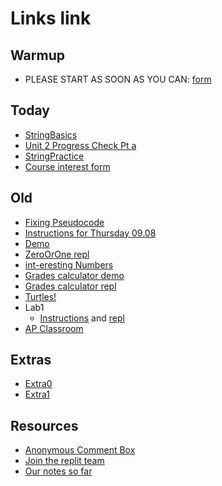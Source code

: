 # Links link
## Warmup
* PLEASE START AS SOON AS YOU CAN: [form](https://forms.gle/XxA8CSYSPkEGT6pg6)

## Today
* [StringBasics](https://replit.com/team/APCSA-Block8-2223/StringBasics)
* [Unit 2 Progress Check Pt a](https://apclassroom.collegeboard.org/8/assessments/assignments/48094398/) 
* [StringPractice](https://replit.com/team/APCSA-Block8-2223/StringBasics)
* [Course interest form](https://forms.gle/hZw9Ho16jGxaTac9A)


## Old
* [Fixing Pseudocode](https://replit.com/team/APCSA-Block8-2223/FixingPseudocode)
* [Instructions for Thursday 09.08](https://docs.google.com/document/d/1_h0v_cgrjOu1TpCQQ7m7R4vpybqe2okUgwcpVGH8YdQ/edit?usp=sharing)
* [Demo](https://replit.com/@mrDonoghue/ZooDemoJ)
* [ZeroOrOne repl](https://replit.com/team/APCSA-Block8-2223/ZeroOrOne)
* [int-eresting Numbers](https://replit.com/team/APCSA-Block8-2223/int-eresting-Numbers)
* [Grades calculator demo](https://replit.com/@mrDonoghue/GradesDemoJ)
* [Grades calculator repl](https://replit.com/team/APCSA-Block8-2223/GradeCalculator)
* [Turtles!](https://replit.com/team/APCSA-Block8-2223/Turtles)
* Lab1
    * [Instructions](files/labs/lab1.md) and [repl](https://replit.com/team/APCSA-Block8-2223/Lab1Bibliophile)
* [AP Classroom](https://www.apclassroom.collegeboard.org)

## Extras
* [Extra0](https://replit.com/team/APCSA-Block8-2223/Extra0)
* [Extra1](https://replit.com/team/APCSA-Block8-2223/Extra1)
## Resources
* [Anonymous Comment Box](https://forms.gle/NGGE7UAr6ZFP4KWs6)
* [Join the replit team](https://replit.com/teams/join/zzepkxrthlgsbzxjcpyalzouuwlczedr-APCSA-Block8-2223)
* [Our notes so far](https://drive.google.com/file/d/1OURaS812sPyaqV1LmvPY3AftyBiaWebt/view?usp=sharing)
